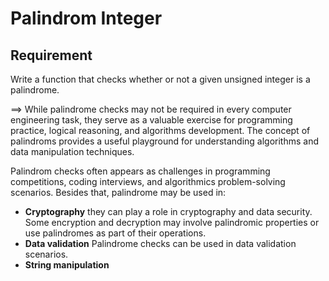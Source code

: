 # **Palindrom Integer**

## **Requirement**

Write a function that checks whether or not a given unsigned integer is a palindrome. <br>

==> While palindrome checks may not be required in every computer engineering task, they serve as a valuable
exercise for programming practice, logical reasoning, and algorithms development.
The concept of palindroms provides a useful playground for understanding algorithms and data manipulation techniques.

Palindrom checks often appears as challenges in programming competitions, coding interviews, and algorithmics problem-solving
scenarios.
Besides that, palindrome may be used in:
- **Cryptography** they can play a role in cryptography and data security. <br> 
	Some encryption and decryption may involve palindromic properties or use palindromes as part of their operations.
- **Data validation** Palindrome checks can be used in data validation scenarios.
- **String manipulation** 
